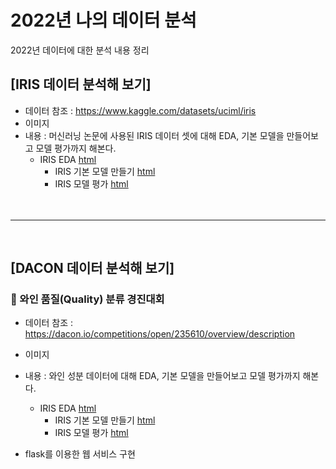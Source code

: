 # 2022년 나의 데이터 분석
 2022년 데이터에 대한 분석 내용 정리


## [IRIS 데이터 분석해 보기]
  * 데이터 참조 : https://www.kaggle.com/datasets/uciml/iris
  * 이미지 
  * 내용 : 머신러닝 논문에 사용된 IRIS 데이터 셋에 대해 EDA, 기본 모델을 만들어보고 모델 평가까지 해본다.
    * IRIS EDA [html](https://sim-yeonsoo.github.io/MyDataAnalysis/IRIS_BASIC01.html)
	  * IRIS 기본 모델 만들기 [html]()
	  * IRIS 모델 평가 [html]()
	  <br>
	<br>
-----
<br>
	  
## [DACON 데이터 분석해 보기]

### 🍷 와인 품질(Quality) 분류 경진대회
  * 데이터 참조 : https://dacon.io/competitions/open/235610/overview/description
  * 이미지 
  * 내용 :  와인 성분 데이터에 대해 EDA, 기본 모델을 만들어보고 모델 평가까지 해본다.
    * IRIS EDA [html]()
	  * IRIS 기본 모델 만들기 [html]()
	  * IRIS 모델 평가 [html]()
  
  * flask를 이용한 웹 서비스 구현
